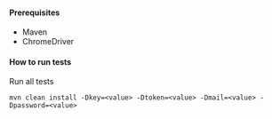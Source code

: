 
#### Prerequisites
* Maven
* ChromeDriver

#### How to run tests

Run all tests

    mvn clean install -Dkey=<value> -Dtoken=<value> -Dmail=<value> -Dpassword=<value>